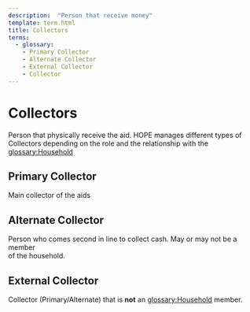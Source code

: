 ```yaml
---
description:  "Person that receive money"
template: term.html
title: Collectors
terms:
  - glossary:
    - Primary Collector
    - Alternate Collector
    - External Collector
    - Collector
---
```


# Collectors

Person that physically receive the aid. 
HOPE manages different types of Collectors depending on the role and the relationship with the <glossary:Household>

## Primary Collector

Main collector of the aids

## Alternate Collector

Person who comes second in line to collect cash. May or may not be a member  
of the household.

## External Collector

Collector (Primary/Alternate) that is **not** an <glossary:Household> member. 
